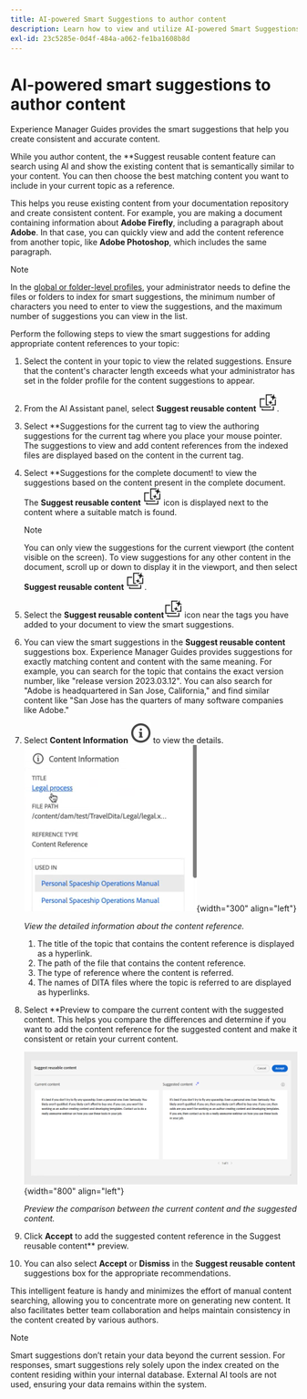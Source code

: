 ```yaml
---
title: AI-powered Smart Suggestions to author content
description: Learn how to view and utilize AI-powered Smart Suggestions in the Web Editor.
exl-id: 23c5285e-0d4f-484a-a062-fe1ba1608b8d
---
```

# AI-powered smart suggestions to author content

Experience Manager Guides provides the smart suggestions that help you create consistent and accurate content.  

While you author content, the **Suggest reusable content feature can search using AI and show the existing content that is semantically similar to your content. You can then choose the best matching content you want to include in your current topic as a reference.

This helps you reuse existing content from your documentation repository and create consistent content. For example, you are making a document containing information about **Adobe Firefly**, including a paragraph about **Adobe**. In that case, you can quickly view and add the content reference from another topic, like **Adobe Photoshop**, which includes the same paragraph.
>[!NOTE]
>
> In the [global or folder-level profiles](../cs-install-guide/conf-folder-level.md#conf-ai-smart-suggestions), your administrator needs to define the files or folders to index for smart suggestions, the minimum number of characters you need to enter to view the suggestions, and the maximum number of suggestions you can view in the list.

Perform the following steps to view the smart suggestions for adding appropriate content references to your topic:


  1. Select the content in your topic to view the related suggestions. Ensure that the content's character length exceeds what your administrator has set in the folder profile for the content suggestions to appear.
  1. From the AI Assistant panel, select **Suggest reusable content** ![ai suggest reusable content icon ](./images/ai-suggest-reusable-content-icon.svg).

  1. Select **Suggestions for the current tag to view the authoring suggestions for the current tag where you place your mouse pointer.  The suggestions to view and add content references from the indexed files are displayed based on the content in the current tag.
  
    
  1. Select **Suggestions for the complete document! to view the suggestions based on the content present in the complete document.  The **Suggest reusable content** ![ai suggest reusable content icon ](./images/ai-suggest-reusable-content-icon.svg) icon is displayed next to the content where a suitable match is found. 



        >[!NOTE]
        >
        > You can only view the suggestions for the current viewport (the content visible on the screen). To view suggestions for any other content in the document, scroll up or down to display it in the viewport, and then select **Suggest reusable content** ![ai suggest reusable content icon ](./images/ai-suggest-reusable-content-icon.svg).
   
   1. Select the **Suggest reusable content**![Suggest reusable content icon](images/ai-suggest-reusable-content-icon.svg) icon near the tags you have added to your document to view the smart suggestions. 
  1. You can view the smart suggestions  in the **Suggest reusable content** suggestions box.  Experience Manager Guides provides suggestions for exactly matching content and content with the same meaning. For example, you can search for the topic that contains the exact version number, like "release version 2023.03.12". You can also search for "Adobe is headquartered in San Jose, California," and find similar content like "San Jose has the quarters of many software companies like Adobe."
  1. Select **Content Information** ![Content Information](images/smart-suggestions-content-info-icon.svg) to view the details.
        ![Content information panel](images/smart-suggestions-content-information.png){width="300" align="left"}

        *View the detailed information about the content reference.*

        1. The title of the topic that contains the content reference is displayed as a hyperlink. 
        1. The path of the file that contains the content reference.
        1. The type of reference where the content is referred.
        1. The names of DITA files where the topic is referred to are displayed as hyperlinks.
1. Select **Preview to compare the current content with the suggested content. This helps you compare the differences and determine if you want to add the content reference for the suggested content and make it consistent or retain your current content.

     ![Suggest reusable content preview](images/ai-assistant-suggest-reusable-content.png){width="800" align="left"}

    *Preview the comparison between the current content and the suggested content.*
 
1. Click **Accept** to add the suggested content reference in the Suggest reusable content** preview.
1. You can also select **Accept** or **Dismiss** in the **Suggest reusable content** suggestions box for the appropriate recommendations.

   
This intelligent feature is handy and minimizes the effort of manual content searching, allowing you to concentrate more on generating new content. It also facilitates better team collaboration and helps maintain consistency in the content created by various authors.

>[!NOTE]
>
>Smart suggestions don’t retain your data beyond the current session. For responses, smart suggestions rely solely upon the index created on the content residing within your internal database. External AI tools are not used, ensuring your data remains within the system.
